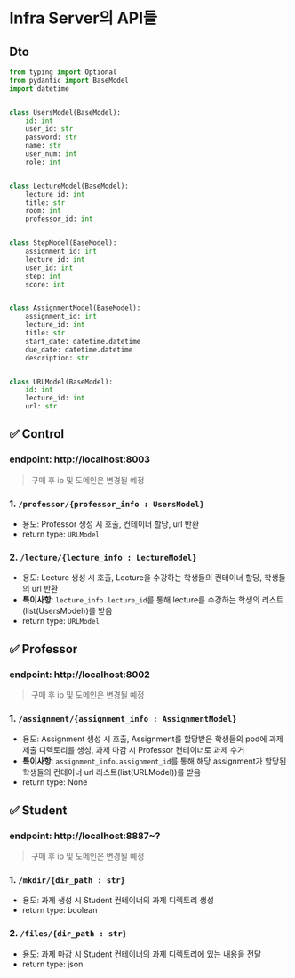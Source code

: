 # Infra Server의 API들

## Dto

```python
from typing import Optional
from pydantic import BaseModel
import datetime


class UsersModel(BaseModel):
    id: int
    user_id: str
    password: str
    name: str
    user_num: int
    role: int


class LectureModel(BaseModel):
    lecture_id: int
    title: str
    room: int
    professor_id: int


class StepModel(BaseModel):
    assignment_id: int
    lecture_id: int
    user_id: int
    step: int
    score: int


class AssignmentModel(BaseModel):
    assignment_id: int
    lecture_id: int
    title: str
    start_date: datetime.datetime
    due_date: datetime.datetime
    description: str


class URLModel(BaseModel):
    id: int
    lecture_id: int
    url: str

```

## ✅ Control

### endpoint: http://localhost:8003

> 구매 후 ip 및 도메인은 변경될 예정

### 1. `/professor/{professor_info : UsersModel}`

- 용도: Professor 생성 시 호출, 컨테이너 할당, url 반환
- return type: `URLModel`

### 2. `/lecture/{lecture_info : LectureModel}`

- 용도: Lecture 생성 시 호출, Lecture을 수강하는 학생들의 컨테이너 할당, 학생들의 url 반환
- **특이사항**: `lecture_info.lecture_id`를 통해 lecture를 수강하는 학생의 리스트(list(UsersModel))를 받음
- return type: `URLModel`

## ✅ Professor

### endpoint: http://localhost:8002

> 구매 후 ip 및 도메인은 변경될 예정

### 1. `/assignment/{assignment_info : AssignmentModel}`

- 용도: Assignment 생성 시 호출, Assignment를 할당받은 학생들의 pod에 과제 제출 디렉토리를 생성, 과제 마감 시 Professor 컨테이너로 과제 수거
- **특이사항**: `assignment_info.assignment_id`를 통해 해당 assignment가 할당된 학생들의 컨테이너 url 리스트(list(URLModel))를 받음
- return type: None

## ✅ Student

### endpoint: http://localhost:8887~?

> 구매 후 ip 및 도메인은 변경될 예정

### 1. `/mkdir/{dir_path : str}`

- 용도: 과제 생성 시 Student 컨테이너의 과제 디렉토리 생성
- return type: boolean

### 2. `/files/{dir_path : str}`

- 용도: 과제 마감 시 Student 컨테이너의 과제 디렉토리에 있는 내용을 전달
- return type: json
